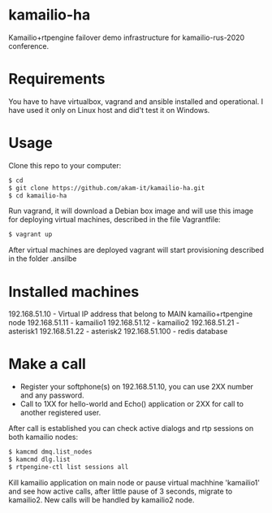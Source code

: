 # kamailio-ha
Kamailio+rtpengine failover demo infrastructure for kamailio-rus-2020 conference.

# Requirements
You have to have virtualbox, vagrand and ansible installed and operational. I have used it only on Linux host and did't test it on Windows.

# Usage
Clone this repo to your computer:
```sh
$ cd
$ git clone https://github.com/akam-it/kamailio-ha.git
$ cd kamailio-ha
```

Run vagrand, it will download a Debian box image and will use this image for deploying virtual machines, described in the file Vagrantfile:
```sh
$ vagrant up
```

After virtual machines are deployed vagrant will start provisioning described in the folder .ansilbe

# Installed machines
192.168.51.10 - Virtual IP address that belong to MAIN kamailio+rtpengine node
192.168.51.11 - kamailio1
192.168.51.12 - kamailio2
192.168.51.21 - asterisk1
192.168.51.22 - asterisk2
192.168.51.100 - redis database

# Make a call
- Register your softphone(s) on 192.168.51.10, you can use 2XX number and any password.
- Call to 1XX for hello-world and Echo() application or 2XX for call to another registered user.

After call is established you can check active dialogs and rtp sessions on both kamailio nodes:
```sh
$ kamcmd dmq.list_nodes
$ kamcmd dlg.list
$ rtpengine-ctl list sessions all
```

Kill kamailio application on main node  or pause virtual machhine 'kamailio1' and see how active calls, after little pause of 3 seconds, migrate to kamailio2. New calls will be handled by kamailio2 node.
